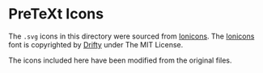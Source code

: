 # PreTeXt Icons

The `.svg` icons in this directory were sourced from [Ionicons](http://ionicons.com).
The [Ionicons](http://ionicons.com) font is copyrighted by [Drifty](http://drifty.com) under The MIT License.

The icons included here have been modified from the original files.
